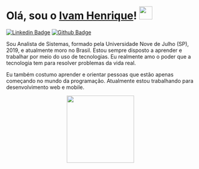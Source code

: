 # Olá, sou o <a href="https://github.com/ivamhenrique">Ivam Henrique</a>! <img src="https://camo.githubusercontent.com/e8e7b06ecf583bc040eb60e44eb5b8e0ecc5421320a92929ce21522dbc34c891/68747470733a2f2f6d656469612e67697068792e636f6d2f6d656469612f6876524a434c467a6361737252346961377a2f67697068792e676966" width="35px">

[![Linkedin Badge](https://img.shields.io/badge/-LinkedIn-blue?style=flat-square&logo=Linkedin&logoColor=white&link=https://www.linkedin.com/in/ivamhenrique/)](https://www.linkedin.com/in/ivamhenrique/)
[![Github Badge](https://img.shields.io/badge/-%20Github-black?style=flat-square&logo=Github)](https://github.com/ivamhenrique)

Sou Analista de Sistemas, formado pela Universidade Nove de Julho (SP), 2019, e atualmente moro no Brasil. Estou sempre disposto a aprender e trabalhar por meio do uso de tecnologias. Eu realmente amo o poder que a tecnologia tem para resolver problemas da vida real.

Eu também costumo aprender e orientar pessoas que estão apenas começando no mundo da programação. Atualmente estou trabalhando para desenvolvimento web e mobile.

<div align="center">
  <a href="https://github.com/ivamhenrique">
  <img height="180em" src="https://github-readme-stats.vercel.app/api?username=ivamhenrique&show_icons=true&theme=dracula&include_all_commits=true&count_private=true"/>
</div>
  
